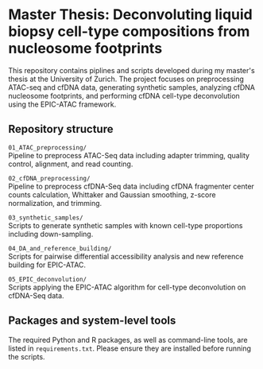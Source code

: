 # Master Thesis: Deconvoluting liquid biopsy cell-type compositions from nucleosome footprints

This repository contains piplines and scripts developed during my master's thesis at the University of Zurich. The project focuses on preprocessing ATAC-seq and cfDNA data, generating synthetic samples, analyzing cfDNA nucleosome footprints, and performing cfDNA cell-type deconvolution using the EPIC-ATAC framework.

## Repository structure

`01_ATAC_preprocessing/`  
Pipeline to preprocess ATAC-Seq data including adapter trimming, quality control, alignment, and read counting.

`02_cfDNA_preprocessing/`  
Pipeline to preprocess cfDNA-Seq data including cfDNA fragmenter center counts calculation, Whittaker and Gaussian smoothing, z-score normalization, and trimming. 

`03_synthetic_samples/`  
Scripts to generate synthetic samples with known cell-type proportions including down-sampling.

`04_DA_and_reference_building/`  
Scripts for pairwise differential accessibility analysis and new reference building for EPIC-ATAC.

`05_EPIC_deconvolution/`  
Scripts applying the EPIC-ATAC algorithm for cell-type deconvolution on cfDNA-Seq data.

## Packages and system-level tools

The required Python and R packages, as well as command-line tools, are listed in `requirements.txt`. Please ensure they are installed before running the scripts.


